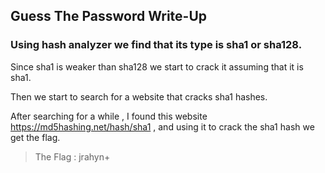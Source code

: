## Guess The Password Write-Up

### Using hash analyzer we find that its type is sha1 or sha128.

Since sha1 is weaker than sha128 we start to crack it assuming that it is sha1.

Then we start to search for a website that cracks sha1 hashes.

After searching for a while , I found this website https://md5hashing.net/hash/sha1 , and using it to crack the sha1 hash we get the flag.

> The Flag : jrahyn+


